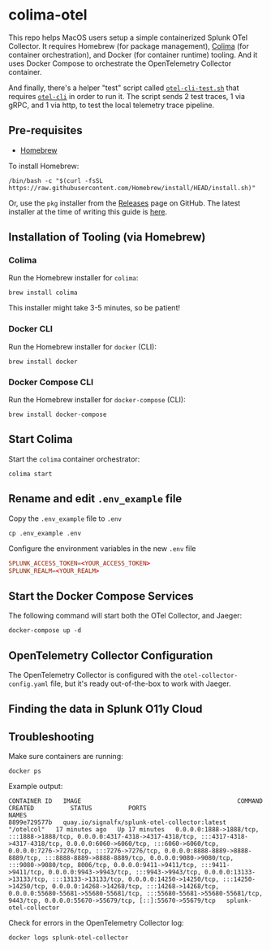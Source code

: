 # colima-otel

This repo helps MacOS users setup a simple containerized Splunk OTel Collector.  It requires Homebrew (for package management), [Colima](https://github.com/abiosoft/colima) (for container orchestration), and Docker (for container runtime) tooling. And it uses Docker Compose to orchestrate the OpenTelemetry Collector container.

And finally, there's a helper "test" script called [`otel-cli-test.sh`](./otel-cli-test.sh) that requires [`otel-cli`](https://github.com/serkan-ozal/otel-cli) in order to run it.  The script sends 2 test traces, 1 via gRPC, and 1 via http, to test the local telemetry trace pipeline.

## Pre-requisites

- [Homebrew](https://brew.sh/)

To install Homebrew:

```shell
/bin/bash -c "$(curl -fsSL https://raw.githubusercontent.com/Homebrew/install/HEAD/install.sh)"
```

Or, use the `pkg` installer from the [Releases](https://github.com/Homebrew/brew/releases) page on GitHub.  The latest installer at the time of writing this guide is [here](https://github.com/Homebrew/brew/releases/download/4.4.0/Homebrew-4.4.0.pkg).

## Installation of Tooling (via Homebrew)

### Colima

Run the Homebrew installer for `colima`:

```shell
brew install colima
```

This installer might take 3-5 minutes, so be patient!

### Docker CLI

Run the Homebrew installer for `docker` (CLI):

```shell
brew install docker
```

### Docker Compose CLI

Run the Homebrew installer for `docker-compose` (CLI):

```shell
brew install docker-compose
```

## Start Colima

Start the `colima` container orchestrator:

```shell
colima start
```

## Rename and edit `.env_example` file

Copy the `.env_example` file to `.env`

```shell
cp .env_example .env
```

Configure the environment variables in the new `.env` file

```conf
SPLUNK_ACCESS_TOKEN=<YOUR_ACCESS_TOKEN>
SPLUNK_REALM=<YOUR_REALM>
```

## Start the Docker Compose Services

The following command will start both the OTel Collector, and Jaeger:

```shell
docker-compose up -d
```

## OpenTelemetry Collector Configuration

The OpenTelemetry Collector is configured with the `otel-collector-config.yaml` file, but it's ready out-of-the-box to work with Jaeger.

## Finding the data in Splunk O11y Cloud



## Troubleshooting

Make sure containers are running:

```shell
docker ps
```

Example output:

```shell
CONTAINER ID   IMAGE                                           COMMAND      CREATED          STATUS          PORTS                                                                                                                                                                                                                                                                                                                                                                                                                                                                                                                                                                                                                                                                                     NAMES
8899e729577b   quay.io/signalfx/splunk-otel-collector:latest   "/otelcol"   17 minutes ago   Up 17 minutes   0.0.0.0:1888->1888/tcp, :::1888->1888/tcp, 0.0.0.0:4317-4318->4317-4318/tcp, :::4317-4318->4317-4318/tcp, 0.0.0.0:6060->6060/tcp, :::6060->6060/tcp, 0.0.0.0:7276->7276/tcp, :::7276->7276/tcp, 0.0.0.0:8888-8889->8888-8889/tcp, :::8888-8889->8888-8889/tcp, 0.0.0.0:9080->9080/tcp, :::9080->9080/tcp, 8006/tcp, 0.0.0.0:9411->9411/tcp, :::9411->9411/tcp, 0.0.0.0:9943->9943/tcp, :::9943->9943/tcp, 0.0.0.0:13133->13133/tcp, :::13133->13133/tcp, 0.0.0.0:14250->14250/tcp, :::14250->14250/tcp, 0.0.0.0:14268->14268/tcp, :::14268->14268/tcp, 0.0.0.0:55680-55681->55680-55681/tcp, :::55680-55681->55680-55681/tcp, 9443/tcp, 0.0.0.0:55670->55679/tcp, [::]:55670->55679/tcp   splunk-otel-collector
```

Check for errors in the OpenTelemetry Collector log:

```shell
docker logs splunk-otel-collector
```



